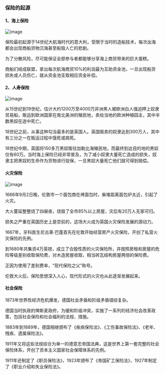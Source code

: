 ### 保险的起源

#### 1、海上保险

![image](https://laowang8123.oss-cn-beijing.aliyuncs.com/%20insurance/%E6%B5%B7%E4%B8%8A%E4%BF%9D%E9%99%A9.png)

保险最初起源于14世纪大航海时代的意大利，受限于当时的造船技术，每次出海都会出现商船货物沉海甚至船毁人亡的悲剧。

为了分散风险，尽可能保证全部参与者都能够分享海上商贸带来的巨大蛋糕。

商船们结成联盟，拿出每次航海商贸10%的利润最为互助资金池，一旦出现船货损失或人员伤亡，就从资金池支取相应资金补偿。


#### 2、人寿保险
![image](https://laowang8123.oss-cn-beijing.aliyuncs.com/%20insurance/%E4%BA%BA%E5%AF%BF%E4%BF%9D%E9%99%A9.png)

从15世纪到19世纪，估计大约1200万至4000万非洲黑人被欧洲白人强迫押上奴隶贸易船，贩运到欧洲国家在南北美洲的殖民地，卖给当地的欧洲种植园主，其中半数黑奴在途中死亡。

18世纪之前，从事这种勾当最多的是英国人。英国贩卖的奴隶达到300万人，其中有三分之一在贩运过程中饿死或病死。

18世纪中期，英国将150多万黑奴贩往加勒比海殖民地，而最终到达目的地的黑奴仅有60万。当时海上保险已经非常普及，为了减小奴隶大量死亡造成的损失，奴隶主把黑奴的生命作为货物进行投保，一旦黑奴大量死亡他们就可得到赔偿。


#### 火灾保险

![image](https://laowang8123.oss-cn-beijing.aliyuncs.com/%20insurance/%E7%81%AB%E7%81%BE%E4%BF%9D%E9%99%A92.png)

1666年9月2日晚，伦敦市一个面包商在烤面包时，柴堆距离面包炉太近，引起了火灾。

大火蔓延整整烧了四昼夜，烧毁了全市85%以上房屋，灾后有20万人无家可归。

损失之严重在英国历史上是空前的，这场大火成为英国火灾保险发展的源动力。

1667年，牙科医生尼古莱·巴蓬首先在伦敦开始经营房产火灾保险，开创了私营火灾保险的先例。

到1680年共集资4万英镑，成立了合股性质的火灾保险所，并按照房租和房屋的危险等级差别收取保险费，对木造房屋收取，相当砖瓦结构房屋两倍的保险费。

正因为使用了差别费率，“现代保险之父”称号。

伦敦大火后，保险思想深入人心，现代形式的火灾也从此逐渐发展起来。


#### 社会保险

1873年世界性经济危机爆发，德国社会矛盾和阶级矛盾错综复杂。

德国当时执政的俾斯麦政府，为缓和阶级冲突，实施了一系列的经济社会改革政策，包括社会保险和社会福利的法规、措施。

1883年到1889年，德国相继颁布了《疾病保险法》、《工伤事故保险法》、《老年、残疾、遗属保险法》。

1911年又将这些法规综合为单一的德意志帝国法典，这是世界上第一套完整的社会保险体系，开创了资本主义国家社会保障体系的先例。

1911年还制定了《职员保险法》，1923年颁布了《帝国矿工保险法》，1927年制定了《职业介绍和失业保险法》。

